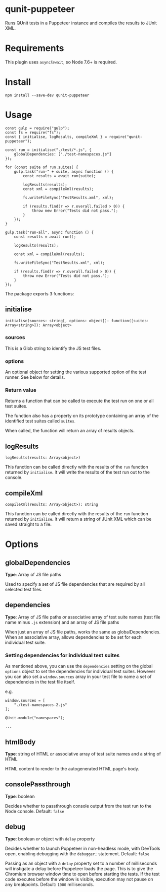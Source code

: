 # qunit-puppeteer
Runs QUnit tests in a Puppeteer instance and compiles the results to JUnit XML.

# Requirements

This plugin uses `async`/`await`, so Node 7.6+ is required.

# Install

```
npm install --save-dev qunit-puppeteer
```

# Usage

```
const gulp = require("gulp");
const fs = require("fs");
const { initialise, logResults, compileXml } = require("qunit-puppeteer");

const run = initialise("./test/*.js", {
    globalDependencies: ["./test-namespaces.js"]
});

for (const suite of run.suites) {
    gulp.task("run-" + suite, async function () {
        const results = await run(suite);

        logResults(results);
        const xml = compileXml(results);

        fs.writeFileSync("TestResults.xml", xml);

        if (results.find(r => r.overall.failed > 0)) {
            throw new Error("Tests did not pass.");
        }
    });
}

gulp.task("run-all", async function () {
    const results = await run();

    logResults(results);
    
    const xml = compileXml(results);

    fs.writeFileSync("TestResults.xml", xml);
    
    if (results.find(r => r.overall.failed > 0)) {
        throw new Error("Tests did not pass.");
    }
});

```

The package exports 3 functions:

## initialise

```
initialise(sources: string[, options: object]): function([suites: Array<string>]): Array<object>
```

### sources
This is a Glob string to identify the JS test files.

### options
An optional object for setting the various supported option of the test runner. See below for details.

### Return value
Returns a function that can be called to execute the test run on one or all test suites.

The function also has a property on its prototype containing an array of the identified test suites called `suites`.

When called, the function will return an array of results objects.

## logResults

```
logResults(results: Array<object>)
```

This function can be called directly with the results of the `run` function returned by `initialise`. It will write the results of the test run out to the console.

## compileXml

```
compileXml(results: Array<object>): string
```

This function can be called directly with the results of the `run` function returned by `initialise`. It will return a string of JUnit XML which can be saved straight to a file.

# Options

## globalDependencies

**Type**: Array of JS file paths

Used to specify a set of JS file dependencies that are required by all selected test files.

## dependencies

**Type**: Array of JS file paths _or_ associative array of test suite names (test file name minus `.js` extension) and an array of JS file paths

When just an array of JS file paths, works the same as globalDependencies. When an associative array, allows dependencies to be set for each individual test suite.

### Setting dependencies for individual test suites

As mentioned above, you can use the `dependencies` setting on the global `options` object to set the dependencies for individual test suites.
However you can also set a `window.sources` array in your test file to name a set of dependencies in the test file itself.

e.g.
```
window.sources = [
    "./test-namespaces-2.js"
];

QUnit.module("namespaces");

...
```

## htmlBody

**Type**: string of HTML _or_ associative array of test suite names and a string of HTML

HTML content to render to the autogenerated HTML page's body.

## consolePassthrough

**Type**: boolean

Decides whether to passthrough console output from the test run to the Node console. Default: `false`

## debug

**Type**: boolean _or_ object with `delay` property

Decides whether to launch Puppeteer in non-headless mode, with DevTools open, enabling debugging with the `debugger;` statement. Default: `false`

Passing as an object with a `delay` property set to a number of milliseconds will instigate a delay before Puppeteer loads the page. This is to give the Chromium browser window time to open before starting the tests. If the test code executes before the window is visible, execution may not pause on any breakpoints. Default: `1000` milliseconds.
